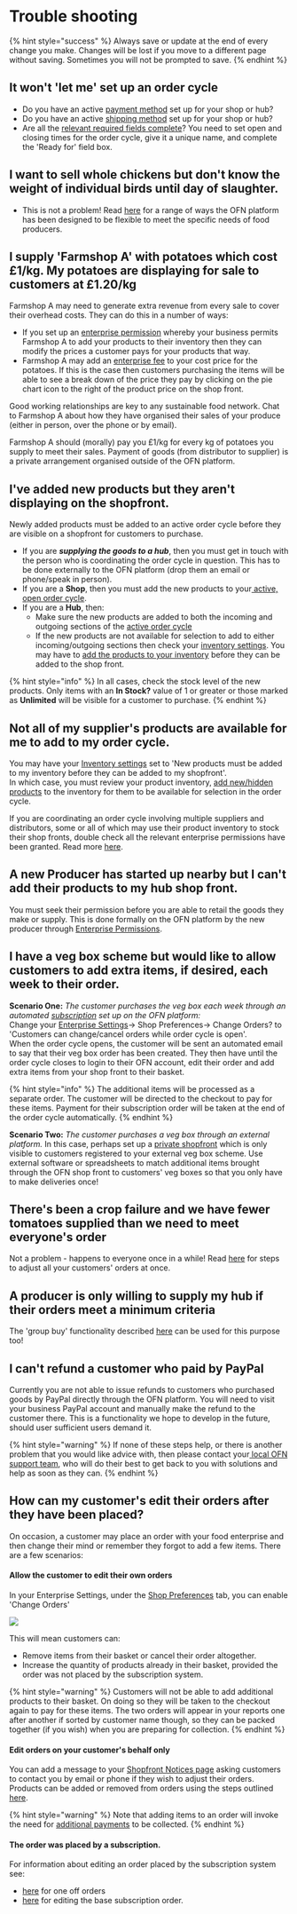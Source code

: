 # Trouble shooting

{% hint style="success" %}
Always save or update at the end of every change you make. Changes will be lost if you move to a different page without saving.  Sometimes you will not be prompted to save.
{% endhint %}

## It won't 'let me' set up an order cycle

* Do you have an active [payment method](basic-features/shopfront/payment-methods.md) set up for your shop or hub?
* Do you have an active [shipping method](basic-features/shopfront/shipping-methods.md) set up for your shop or hub?
* Are all the [relevant required fields complete](basic-features/shopfront/order-cycle/)? You need to set open and closing times for the order cycle, give it a unique name, and complete the 'Ready for' field box.

## I want to sell whole chickens but don't know the weight of individual birds until day of slaughter.

* This is not a problem! Read [here](basic-features/products-1/pricing-irregular-items-kg.md) for a range of ways the OFN platform has been designed to be flexible to meet the specific needs of food producers.

## I supply 'Farmshop A' with potatoes which cost £1/kg. My potatoes are displaying for sale to customers at £1.20/kg

Farmshop A may need to generate extra revenue from every sale to cover their overhead costs.  They can do this in a number of ways:

* If you set up an [enterprise permission](basic-features/enterprise-profile/enterprise-to-enterprise-permissions-e2es.md) whereby your business permits Farmshop A to add your products to their inventory then they can modify the prices a customer pays for your products that way. 
* Farmshop A may add an [enterprise fee](basic-features/shopfront/enterprise-fees.md) to your cost price for the potatoes. If this is the case then customers purchasing the items will be able to see a break down of the price they pay by clicking on the pie chart icon to the right of the product price on the shop front.

Good working relationships are key to any sustainable food network. Chat to Farmshop A about how they have organised their sales of your produce \(either in person, over the phone or by email\).

Farmshop A should \(morally\) pay you £1/kg for every kg of potatoes you supply to meet their sales.  Payment of goods \(from distributor to supplier\) is a private arrangement organised outside of the OFN platform.

## I've added new products but they aren't displaying on the shopfront.

Newly added products must be added to an active order cycle before they are visible on a shopfront for customers to purchase.

* If you are _**supplying the goods to a hub**_, then you must get in touch with the person who is coordinating the order cycle in question.  This has to be done externally to the OFN platform \(drop them an email or phone/speak in person\).
* If you are a **Shop**, then you must add the new products to your[ active, open order cycle](basic-features/shopfront/order-cycle/order-cycles-for-producers.md).
* If you are a **Hub**, then:
  * Make sure the new products are added to both the incoming and outgoing sections of the [active order cycle](basic-features/shopfront/order-cycle/order-cycles-for-hubs.md)
  * If the new products are not available for selection to add to either incoming/outgoing sections then check your [inventory settings](basic-features/enterprise-profile/enterprise-settings.md#inventory-settings). You may have to [add the products to your inventory](basic-features/products-1/inventory-tool.md#reviewing-new-products) before they can be added to the shop front.

{% hint style="info" %}
In all cases, check the stock level of the new products. Only items with an **In Stock?** value of 1 or greater or those marked as **Unlimited** will be visible for a customer to purchase.
{% endhint %}

## Not all of my supplier's products are available for me to add to my order cycle.

You may have your [Inventory settings](basic-features/enterprise-profile/enterprise-settings.md#inventory-settings) set to 'New products must be added to my inventory before they can be added to my shopfront'.  
In which case, you must review your product inventory, [add new/hidden products](basic-features/products-1/inventory-tool.md#managing-your-inventory-products) to the inventory for them to be available for selection in the order cycle.

If you are coordinating an order cycle involving multiple suppliers and distributors, some or all of which may use their product inventory to stock their shop fronts, double check all the relevant enterprise permissions have been granted.  Read more [here](basic-features/shopfront/order-cycle/permissions-in-multi-enterprise-order-cycles.md).

## A new Producer has started up nearby but I can't add their products to my hub shop front.

You must seek their permission before you are able to retail the goods they make or supply.  This is done formally on the OFN platform by the new producer through [Enterprise Permissions](basic-features/enterprise-profile/enterprise-to-enterprise-permissions-e2es.md).

## I have a veg box scheme but would like to allow customers to add extra items, if desired, each week to their order.

**Scenario One:** _The customer purchases the veg box each week through an automated_ [_subscription_](basic-features/subscriptions/) _set up on the OFN platform:_  
Change your [Enterprise Settings](basic-features/enterprise-profile/enterprise-settings.md#shop-preferences)-&gt; Shop Preferences-&gt; Change Orders? to 'Customers can change/cancel orders while order cycle is open'.  
When the order cycle opens, the customer will be sent an automated email to say that their veg box order has been created. They then have until the order cycle closes to login to their OFN account, edit their order and add extra items from your shop front to their basket.

{% hint style="info" %}
The additional items will be processed as a separate order. The customer will be directed to the checkout to pay for these items. Payment for their subscription order will be taken at the end of the order cycle automatically.
{% endhint %}

**Scenario Two:** _The customer purchases a veg box through an external platform._  In this case, perhaps set up a [private shopfront](basic-features/shopfront/private-shopfront.md) which is only visible to customers registered to your external veg box scheme. Use external software or spreadsheets to match additional items brought through the OFN shop front to customers' veg boxes so that you only have to make deliveries once!

## There's been a crop failure and we have fewer tomatoes supplied than we need to meet everyone's order

Not a problem - happens to everyone once in a while!  Read [here](basic-features/orders/view-orders.md#example-1-you-have-a-stock-shortage-and-must-reduce-customer-order-quantities-for-a-certain-product) for steps to adjust all your customers' orders at once.

## A producer is only willing to supply my hub if their orders meet a minimum criteria 

The 'group buy' functionality described [here](basic-features/products-1/group-buy-for-bulk-ordering.md) can be used for this purpose too!

## I can't refund a customer who paid by PayPal

Currently you are not able to issue refunds to customers who purchased goods by PayPal directly through the OFN platform. You will need to visit your business PayPal account and manually make the refund to the customer there.  This is a functionality we hope to develop in the future, should user sufficient users demand it.

{% hint style="warning" %}
If none of these steps help, or there is another problem that you would like advice with, then please contact your[ local OFN support team](local-ofn-organizations-and-contacts.md), who will do their best to get back to you with solutions and help as soon as they can.
{% endhint %}

## How can my customer's edit their orders after they have been placed?

On occasion, a customer may place an order with your food enterprise and then change their mind or remember they forgot to add a few items.  There are a few scenarios:

#### Allow the customer to edit their own orders

In your Enterprise Settings, under the [Shop Preferences](basic-features/enterprise-profile/enterprise-settings.md#shop-preferences) tab, you can enable 'Change Orders'

![](.gitbook/assets/changeorders.jpg)

This will mean customers can:

* Remove items from their basket or cancel their order altogether.
* Increase the quantity of products already in their basket, provided the order was not placed by the subscription system.

{% hint style="warning" %}
Customers will not be able to add additional products to their basket. On doing so they will be taken to the checkout again to pay for these items.  The two orders will appear in your reports one after another if sorted by customer name though, so they can be packed together \(if you wish\) when you are preparing for collection.
{% endhint %}

#### Edit orders on your customer's behalf only

You can add a message to your [Shopfront Notices page](basic-features/enterprise-profile/enterprise-settings.md#shop-preferences) asking customers to contact you by email or phone if they wish to adjust their orders.  Products can be added or removed from orders using the steps outlined [here](basic-features/orders/view-orders.md#editing-an-order).

{% hint style="warning" %}
Note that adding items to an order will invoke the need for [additional payments](basic-features/orders/refunds-and-adjusting-payments.md#collecting-additional-payments) to be collected.
{% endhint %}

#### The order was placed by a subscription.

For information about editing an order placed by the subscription system see:

* [here](basic-features/subscriptions/subscriptions-faqs.md#can-i-or-the-customer-edit-an-order-which-has-been-placed-by-subscription-system) for one off orders
* [here](basic-features/subscriptions/subscriptions-faqs.md#what-if-i-change-the-subscription-while-its-open) for editing the base subscription order.

